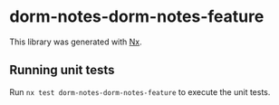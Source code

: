 # dorm-notes-dorm-notes-feature

This library was generated with [Nx](https://nx.dev).

## Running unit tests

Run `nx test dorm-notes-dorm-notes-feature` to execute the unit tests.
